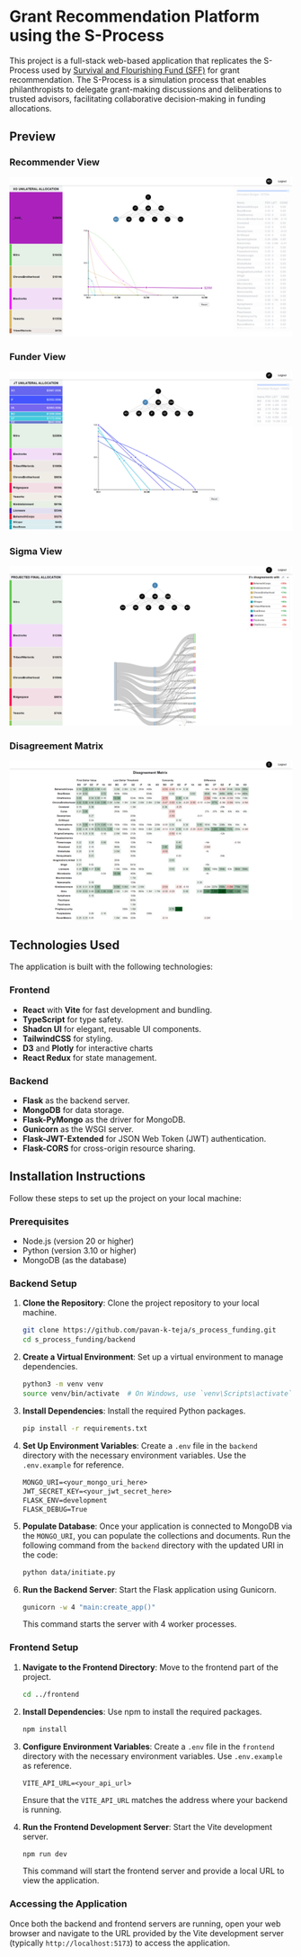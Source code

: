 # Grant Recommendation Platform using the S-Process

This project is a full-stack web-based application that replicates the S-Process used by [Survival and Flourishing Fund (SFF)](https://survivalandflourishing.fund/s-process) for grant recommendation. The S-Process is a simulation process that enables philanthropists to delegate grant-making discussions and deliberations to trusted advisors, facilitating collaborative decision-making in funding allocations.

## Preview

### Recommender View
![Recommender](preview_pics/Recommender_view.png)

### Funder View
![Funder](preview_pics/Funder_view.png)

### Sigma View
![Sigma](preview_pics/Sigma_view.png)

### Disagreement Matrix
![Disagreement Matrix](preview_pics/Sigma_disagreement_matrix.png)


## Technologies Used

The application is built with the following technologies:

### Frontend
- **React** with **Vite** for fast development and bundling.
- **TypeScript** for type safety.
- **Shadcn UI** for elegant, reusable UI components.
- **TailwindCSS** for styling.
- **D3** and **Plotly** for interactive charts
- **React Redux** for state management.


### Backend
- **Flask** as the backend server.
- **MongoDB** for data storage.
- **Flask-PyMongo** as the driver for MongoDB.
- **Gunicorn** as the WSGI server.
- **Flask-JWT-Extended** for JSON Web Token (JWT) authentication.
- **Flask-CORS** for cross-origin resource sharing.

## Installation Instructions

Follow these steps to set up the project on your local machine:

### Prerequisites

- Node.js (version 20 or higher)
- Python (version 3.10 or higher)
- MongoDB (as the database)

### Backend Setup

1. **Clone the Repository**: Clone the project repository to your local machine.

   ```bash
   git clone https://github.com/pavan-k-teja/s_process_funding.git
   cd s_process_funding/backend
   ```

2. **Create a Virtual Environment**: Set up a virtual environment to manage dependencies.

   ```bash
   python3 -m venv venv
   source venv/bin/activate  # On Windows, use `venv\Scripts\activate`
   ```

3. **Install Dependencies**: Install the required Python packages.

   ```bash
   pip install -r requirements.txt
   ```

4. **Set Up Environment Variables**: Create a `.env` file in the `backend` directory with the necessary environment variables. Use the `.env.example` for reference.

    ```env
    MONGO_URI=<your_mongo_uri_here>
    JWT_SECRET_KEY=<your_jwt_secret_here>
    FLASK_ENV=development
    FLASK_DEBUG=True
   ```

5. **Populate Database**: Once your application is connected to MongoDB via the `MONGO_URI`, you can populate the collections and documents. Run the following command from the `backend` directory with the updated URI in the code:

   ```bash
   python data/initiate.py
   ```

6. **Run the Backend Server**: Start the Flask application using Gunicorn.

   ```bash
   gunicorn -w 4 "main:create_app()"
   ```

   This command starts the server with 4 worker processes.

### Frontend Setup

1. **Navigate to the Frontend Directory**: Move to the frontend part of the project.

   ```bash
   cd ../frontend
   ```

2. **Install Dependencies**: Use npm to install the required packages.

   ```bash
   npm install
   ```

3. **Configure Environment Variables**: Create a `.env` file in the `frontend` directory with the necessary environment variables. Use `.env.example` as reference.

   ```env
   VITE_API_URL=<your_api_url>
   ```

   Ensure that the `VITE_API_URL` matches the address where your backend is running.

4. **Run the Frontend Development Server**: Start the Vite development server.

   ```bash
   npm run dev
   ```

   This command will start the frontend server and provide a local URL to view the application.

### Accessing the Application

Once both the backend and frontend servers are running, open your web browser and navigate to the URL provided by the Vite development server (typically `http://localhost:5173`) to access the application.
